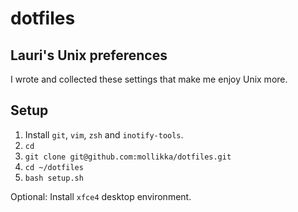 # dotfiles
## Lauri's Unix preferences

I wrote and collected these settings that make me enjoy Unix more.

## Setup

1. Install `git`, `vim`, `zsh` and `inotify-tools`.
2. `cd`
3. `git clone git@github.com:mollikka/dotfiles.git`
4. `cd ~/dotfiles`
5. `bash setup.sh`

Optional: Install `xfce4` desktop environment.
